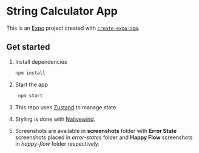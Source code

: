 # String Calculator App

This is an [Expo](https://expo.dev) project created with [`create-expo-app`](https://www.npmjs.com/package/create-expo-app).

## Get started

1. Install dependencies

   ```bash
   npm install
   ```

2. Start the app

   ```bash
    npm start
   ```
3. This repo uses [Zustand](https://zustand-demo.pmnd.rs/) to manage state.
4. Styling is done with [Nativewind](https://www.nativewind.dev/).
5. Screenshots are available in **screenshots** folder with **Error State** screenshots placed in _error-states_ folder and **Happy Flow** screenshots in _happy-flow_ folder respectively.

